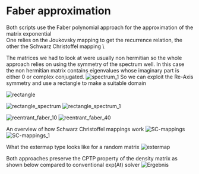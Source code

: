 # Faber approximation
Both scripts use the Faber polynomial approach for the approximation of the matrix exponential \
One relies on the Joukovsky mapping to get the recurrence relation, the other the Schwarz Christoffel mapping \

The matrices we had to look at were usually non hermitian so the whole approach relies on using the symmetry of the spectrum well. In this case the non hermitian matrix contains eigenvalues  whose imaginary part is either 0 or complex conjugated.
![spectrum_1](https://user-images.githubusercontent.com/42518184/107871339-c098e380-6ea0-11eb-86d1-73f5fe38429e.png)
So we can exploit the  Re-Axis symmetry and use a rectangle to make a suitable domain 

![rectangle](https://user-images.githubusercontent.com/42518184/107871330-bd9df300-6ea0-11eb-97d3-19f42b6a8fef.png)

![rectangle_spectrum](https://user-images.githubusercontent.com/42518184/107871331-be368980-6ea0-11eb-8179-4a51dbaf7c76.png)
![rectangle_spectrum_1](https://user-images.githubusercontent.com/42518184/107871333-becf2000-6ea0-11eb-8c0a-2f8de5f9ebc8.png)


![reentrant_faber_10](https://user-images.githubusercontent.com/42518184/107871334-becf2000-6ea0-11eb-9227-e4582a7628df.png)
![reentrant_faber_40](https://user-images.githubusercontent.com/42518184/107871335-bf67b680-6ea0-11eb-8c54-16f22b364d65.png)

An overview of how Schwarz Christoffel mappings work
![SC-mappings](https://user-images.githubusercontent.com/42518184/107871336-c0004d00-6ea0-11eb-92e9-46a97c0dbfd7.png)
![SC-mappings_1](https://user-images.githubusercontent.com/42518184/107871337-c0004d00-6ea0-11eb-8cbb-eca8bd7d19ca.png)

What the extermap type looks like for a random matrix
![extermap](https://user-images.githubusercontent.com/42518184/107871329-bd9df300-6ea0-11eb-81ad-3eb93c873c82.png)



Both approaches preserve the CPTP property of the density matrix as shown below compared to conventional exp(At) solver
![Ergebnis](https://user-images.githubusercontent.com/42518184/107871327-bbd42f80-6ea0-11eb-94b3-1ac963e98c9e.png)
